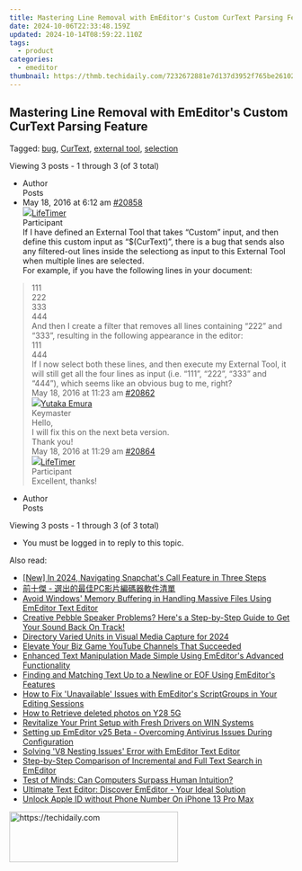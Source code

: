 ```yaml
---
title: Mastering Line Removal with EmEditor's Custom CurText Parsing Feature
date: 2024-10-06T22:33:48.159Z
updated: 2024-10-14T08:59:22.110Z
tags:
  - product
categories:
  - emeditor
thumbnail: https://thmb.techidaily.com/7232672881e7d137d3952f765be2610288c45b29a2009d979134d6c02c0bbdb8.jpg
---
```


## Mastering Line Removal with EmEditor's Custom CurText Parsing Feature

Tagged: [bug](https://tools.techidaily.com/emeditor/products/), [CurText](https://tools.techidaily.com/emeditor/products/), [external tool](https://tools.techidaily.com/emeditor/products/), [selection](https://tools.techidaily.com/emeditor/products/)

Viewing 3 posts - 1 through 3 (of 3 total)

* Author  
Posts
* May 18, 2016 at 6:12 am [#20858](https://tools.techidaily.com/emeditor/products/)  
[![](https://secure.gravatar.com/avatar/21bf85a5da27278c7f73ff85a8eb81ab?s=80&d=identicon&r=g)LifeTimer](https://www.emeditor.com/forums/users/lifetimer/ "View LifeTimer's profile")  
Participant  
If I have defined an External Tool that takes “Custom” input, and then define this custom input as “$(CurText)”, there is a bug that sends also any filtered-out lines inside the selectiong as input to this External Tool when multiple lines are selected.  
For example, if you have the following lines in your document:  
> 111  
> 222  
> 333  
> 444  
And then I create a filter that removes all lines containing “222” and “333”, resulting in the following appearance in the editor:  
> 111  
> 444  
If I now select both these lines, and then execute my External Tool, it will still get all the four lines as input (i.e. “111”, “222”, “333” and “444”), which seems like an obvious bug to me, right?  
May 18, 2016 at 11:23 am [#20862](https://tools.techidaily.com/emeditor/products/)  
[![](https://secure.gravatar.com/avatar/a0a6377144ed3636f985d87303f65ed2?s=80&d=identicon&r=g)Yutaka Emura](https://www.emeditor.com/forums/users/yemura/ "View Yutaka Emura's profile")  
Keymaster  
Hello,  
I will fix this on the next beta version.  
Thank you!  
May 18, 2016 at 11:29 am [#20864](https://tools.techidaily.com/emeditor/products/)  
[![](https://secure.gravatar.com/avatar/21bf85a5da27278c7f73ff85a8eb81ab?s=80&d=identicon&r=g)LifeTimer](https://www.emeditor.com/forums/users/lifetimer/ "View LifeTimer's profile")  
Participant  
Excellent, thanks!
* Author  
Posts

Viewing 3 posts - 1 through 3 (of 3 total)

* You must be logged in to reply to this topic.

<ins class="adsbygoogle"
     style="display:block"
     data-ad-format="autorelaxed"
     data-ad-client="ca-pub-7571918770474297"
     data-ad-slot="1223367746"></ins>

<ins class="adsbygoogle"
     style="display:block"
     data-ad-client="ca-pub-7571918770474297"
     data-ad-slot="8358498916"
     data-ad-format="auto"
     data-full-width-responsive="true"></ins>

<span class="atpl-alsoreadstyle">Also read:</span>
<div><ul>
<li><a href="https://snapchat-videos.techidaily.com/new-in-2024-navigating-snapchats-call-feature-in-three-steps/"><u>[New] In 2024, Navigating Snapchat's Call Feature in Three Steps</u></a></li>
<li><a href="https://some-approaches.techidaily.com/pc/"><u>前十傑 - 選出的最佳PC影片編碼器軟件清單</u></a></li>
<li><a href="https://win-lab.techidaily.com/avoid-windows-memory-buffering-in-handling-massive-files-using-emeditor-text-editor/"><u>Avoid Windows' Memory Buffering in Handling Massive Files Using EmEditor Text Editor</u></a></li>
<li><a href="https://sound-issues.techidaily.com/creative-pebble-speaker-problems-heres-a-step-by-step-guide-to-get-your-sound-back-on-track/"><u>Creative Pebble Speaker Problems? Here's a Step-by-Step Guide to Get Your Sound Back On Track!</u></a></li>
<li><a href="https://fox-friendly.techidaily.com/directory-varied-units-in-visual-media-capture-for-2024/"><u>Directory Varied Units in Visual Media Capture for 2024</u></a></li>
<li><a href="https://youtube-clips.techidaily.com/elevate-your-biz-game-youtube-channels-that-succeeded/"><u>Elevate Your Biz Game YouTube Channels That Succeeded</u></a></li>
<li><a href="https://win-lab.techidaily.com/enhanced-text-manipulation-made-simple-using-emeditors-advanced-functionality/"><u>Enhanced Text Manipulation Made Simple Using EmEditor's Advanced Functionality</u></a></li>
<li><a href="https://win-lab.techidaily.com/finding-and-matching-text-up-to-a-newline-or-eof-using-emeditors-features/"><u>Finding and Matching Text Up to a Newline or EOF Using EmEditor's Features</u></a></li>
<li><a href="https://win-lab.techidaily.com/how-to-fix-unavailable-issues-with-emeditors-scriptgroups-in-your-editing-sessions/"><u>How to Fix 'Unavailable' Issues with EmEditor's ScriptGroups in Your Editing Sessions</u></a></li>
<li><a href="https://blog-min.techidaily.com/how-to-retrieve-deleted-photos-on-y28-5g-by-stellar-photo-recovery-android-mobile-photo-recover/"><u>How to Retrieve deleted photos on Y28 5G</u></a></li>
<li><a href="https://driver-install.techidaily.com/revitalize-your-print-setup-with-fresh-drivers-on-win-systems/"><u>Revitalize Your Print Setup with Fresh Drivers on WIN Systems</u></a></li>
<li><a href="https://win-lab.techidaily.com/setting-up-emeditor-v25-beta-overcoming-antivirus-issues-during-configuration/"><u>Setting up EmEditor v25 Beta - Overcoming Antivirus Issues During Configuration</u></a></li>
<li><a href="https://win-lab.techidaily.com/solving-v8-nesting-issues-error-with-emeditor-text-editor/"><u>Solving 'V8 Nesting Issues' Error with EmEditor Text Editor</u></a></li>
<li><a href="https://win-lab.techidaily.com/step-by-step-comparison-of-incremental-and-full-text-search-in-emeditor/"><u>Step-by-Step Comparison of Incremental and Full Text Search in EmEditor</u></a></li>
<li><a href="https://tech-savvy.techidaily.com/test-of-minds-can-computers-surpass-human-intuition/"><u>Test of Minds: Can Computers Surpass Human Intuition?</u></a></li>
<li><a href="https://win-lab.techidaily.com/ultimate-text-editor-discover-emeditor-your-ideal-solution/"><u>Ultimate Text Editor: Discover EmEditor - Your Ideal Solution</u></a></li>
<li><a href="https://apple-account.techidaily.com/unlock-apple-id-without-phone-number-on-iphone-13-pro-max-by-drfone-ios/"><u>Unlock Apple ID without Phone Number On iPhone 13 Pro Max</u></a></li>
</ul></div>

<!-- affiliate ads begin -->
<a href="https://aligracehair.sjv.io/c/5597632/1925484/19272" target="_top" id="1925484">
  <img src="//a.impactradius-go.com/display-ad/19272-1925484" border="0" alt="https://techidaily.com" width="300" height="90"/>
</a>
<img height="0" width="0" src="https://aligracehair.sjv.io/i/5597632/1925484/19272" style="position:absolute;visibility:hidden;" border="0" />
<!-- affiliate ads end -->

